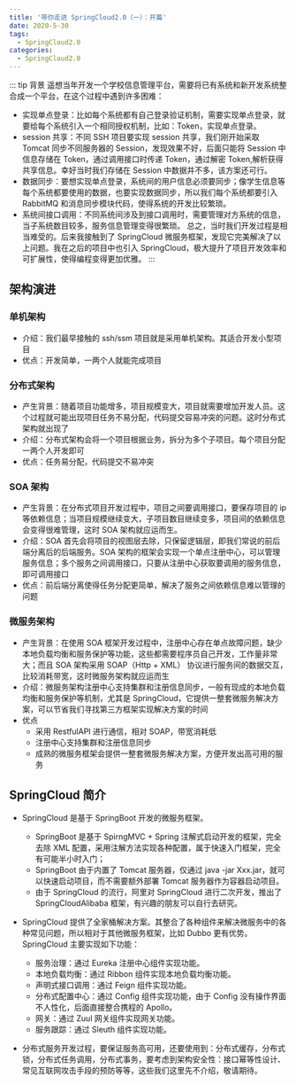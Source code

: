 ```yaml
---
title: '带你走进 SpringCloud2.0（一）：开篇'
date: 2020-5-30
tags:
  - SpringCloud2.0
categories:
  - SpringCloud2.0
---
```


::: tip 背景
  遥想当年开发一个学校信息管理平台，需要将已有系统和新开发系统整合成一个平台，在这个过程中遇到许多困难：
  * 实现单点登录：比如每个系统都有自己登录验证机制，需要实现单点登录，就要给每个系统引入一个相同授权机制，比如：Token，实现单点登录。
  * session 共享：不同 SSH 项目要实现 session 共享，我们刚开始采取 Tomcat 同步不同服务器的 Session，发现效果不好，后面只能将 Session 中信息存储在 Token，通过调用接口时传递 Token，通过解密 Token,解析获得共享信息。幸好当时我们存储在 Session 中数据并不多，该方案还可行。
  * 数据同步：要想实现单点登录，系统间的用户信息必须要同步；像学生信息等每个系统都要使用的数据，也要实现数据同步，所以我们每个系统都要引入 RabbitMQ 和消息同步模块代码，使得系统的开发比较繁琐。
  * 系统间接口调用：不同系统间涉及到接口调用时，需要管理对方系统的信息，当子系统数目较多，服务信息管理变得很繁琐。
  总之，当时我们开发过程是相当难受的。后来我接触到了 SpringCloud 微服务框架，发现它完美解决了以上问题。我在之后的项目中也引入 SpringCloud，极大提升了项目开发效率和可扩展性，使得编程变得更加优雅。
:::

## 架构演进

### 单机架构
* 介绍：我们最早接触的 ssh/ssm 项目就是采用单机架构。其适合开发小型项目
* 优点：开发简单，一两个人就能完成项目

### 分布式架构
* 产生背景：随着项目功能增多，项目规模变大，项目就需要增加开发人员。这个过程就可能出现项目任务不易分配，代码提交容易冲突的问题。这时分布式架构就出现了
* 介绍：分布式架构会将一个项目根据业务，拆分为多个子项目。每个项目分配一两个人开发即可
* 优点：任务易分配，代码提交不易冲突

### SOA 架构
* 产生背景：在分布式项目开发过程中，项目之间要调用接口，要保存项目的 ip 等依赖信息；当项目规模继续变大，子项目数目继续变多，项目间的依赖信息会变得很难管理，这时 SOA 架构就应运而生。
* 介绍：SOA 首先会将项目的视图层去除，只保留逻辑层，即我们常说的前后端分离后的后端服务。SOA 架构的框架会实现一个单点注册中心，可以管理服务信息；多个服务之间调用接口，只要从注册中心获取要调用的服务信息，即可调用接口
* 优点：前后端分离使得任务分配更简单，解决了服务之间依赖信息难以管理的问题

### 微服务架构
* 产生背景：在使用 SOA 框架开发过程中，注册中心存在单点故障问题，缺少本地负载均衡和服务保护等功能，这些都需要程序员自己开发，工作量非常大；而且 SOA 架构采用 SOAP（Http + XML） 协议进行服务间的数据交互，比较消耗带宽，这时微服务架构就应运而生
* 介绍：微服务架构注册中心支持集群和注册信息同步，一般有现成的本地负载均衡和服务保护等机制，尤其是 SpringCloud，它提供一整套微服务解决方案，可以节省我们寻找第三方框架实现解决方案的时间
* 优点
    * 采用 RestfulAPI 进行通信，相对 SOAP，带宽消耗低
    * 注册中心支持集群和注册信息同步
    * 成熟的微服务框架会提供一整套微服务解决方案，方便开发出高可用的服务

## SpringCloud 简介

* SpringCloud 是基于 SpringBoot 开发的微服务框架。
  * SpringBoot 是基于 SpirngMVC + Spring 注解式启动开发的框架，完全去除 XML 配置，采用注解方法实现各种配置，属于快速入门框架，完全有可能半小时入门；
  * SpringBoot 由于内置了 Tomcat 服务器，仅通过 java -jar Xxx.jar，就可以快速启动项目，而不需要额外部署 Tomcat 服务器作为容器启动项目。
  * 由于 SpringCloud 的流行，阿里对 SpringCloud 进行二次开发，推出了 SpringCloudAlibaba 框架，有兴趣的朋友可以自行去研究。

* SpringCloud 提供了全家桶解决方案。其整合了各种组件来解决微服务中的各种常见问题，所以相对于其他微服务框架，比如 Dubbo 更有优势。SpringCloud 主要实现如下功能：
  * 服务治理：通过 Eureka 注册中心组件实现功能。
  * 本地负载均衡：通过 Ribbon 组件实现本地负载均衡功能。
  * 声明式接口调用：通过 Feign 组件实现功能。
  * 分布式配置中心：通过 Config 组件实现功能，由于 Config 没有操作界面不人性化，后面直接整合携程的 Apollo。
  * 网关：通过 Zuul 网关组件实现网关功能。
  * 服务跟踪：通过 Sleuth 组件实现功能。

* 分布式服务开发过程，要保证服务高可用，还要使用到：分布式缓存，分布式锁，分布式任务调用，分布式事务，要考虑到架构安全性：接口幂等性设计、常见互联网攻击手段的预防等等，这些我们这里先不介绍，敬请期待。
